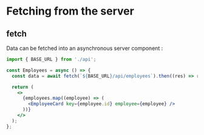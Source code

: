 <!-- .slide: class="two-column with-code " -->

# Fetching from the server

## fetch

Data can be fetched into an asynchronous server component :

```jsx [3-4]
import { BASE_URL } from './api';

const Employees = async () => {
  const data = await fetch(`${BASE_URL}/api/employees`).then((res) => res.json());

  return (
    <>
      {employees.map((employee) => (
        <EmployeeCard key={employee.id} employee={employee} />
      ))}
    </>
  );
};
```
